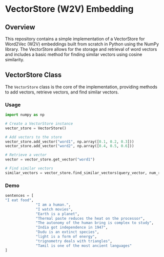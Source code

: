 # VectorStore (W2V) Embedding

## Overview

This repository contains a simple implementation of a VectorStore for Word2Vec (W2V) embeddings built from scratch in Python using the NumPy library. The VectorStore allows for the storage and retrieval of word vectors and includes a basic method for finding similar vectors using cosine similarity.

## VectorStore Class

The `VectorStore` class is the core of the implementation, providing methods to add vectors, retrieve vectors, and find similar vectors.

### Usage

```python
import numpy as np

# Create a VectorStore instance
vector_store = VectorStore()

# Add vectors to the store
vector_store.add_vector("word1", np.array([0.1, 0.2, 0.3]))
vector_store.add_vector("word2", np.array([0.4, 0.5, 0.6]))

# Retrieve a vector
vector = vector_store.get_vector("word1")

# Find similar vectors
similar_vectors = vector_store.find_similar_vectors(query_vector, num_results=5)
```

### Demo
```python
sentences = [
"I eat food",
              "I am a human.",
              "I watch movies",
              "Earth is a planet",
              "Thermal paste reduces the heat on the processor",
              "The autonomy of the human bring is complex to study",
              "India got independence in 1947",
              "Dudu is an extinct species",
              "light is a form of energy",
              "trignometry deals with triangles",
              "Tamil is one of the most ancient languages"
]
```
